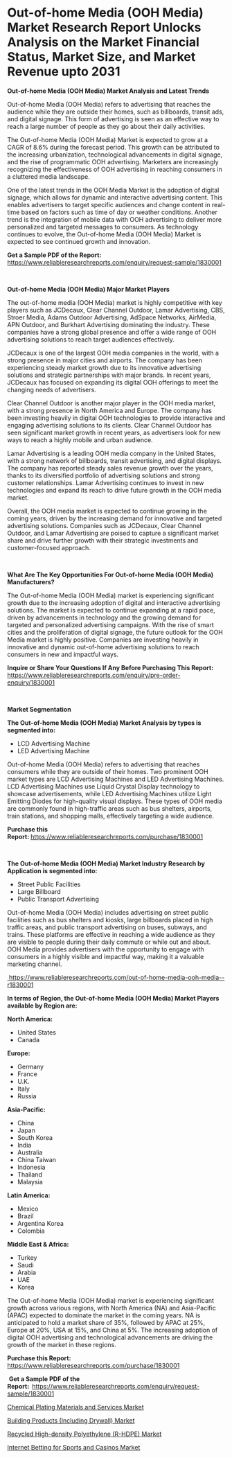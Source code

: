 <p><h1>Out-of-home Media (OOH Media) Market Research Report Unlocks Analysis on the Market Financial Status, Market Size, and Market Revenue upto 2031</h1></p><p><strong>Out-of-home Media (OOH Media) Market Analysis and Latest Trends</strong></p>
<p><p>Out-of-home Media (OOH Media) refers to advertising that reaches the audience while they are outside their homes, such as billboards, transit ads, and digital signage. This form of advertising is seen as an effective way to reach a large number of people as they go about their daily activities.</p><p>The Out-of-home Media (OOH Media) Market is expected to grow at a CAGR of 8.6% during the forecast period. This growth can be attributed to the increasing urbanization, technological advancements in digital signage, and the rise of programmatic OOH advertising. Marketers are increasingly recognizing the effectiveness of OOH advertising in reaching consumers in a cluttered media landscape.</p><p>One of the latest trends in the OOH Media Market is the adoption of digital signage, which allows for dynamic and interactive advertising content. This enables advertisers to target specific audiences and change content in real-time based on factors such as time of day or weather conditions. Another trend is the integration of mobile data with OOH advertising to deliver more personalized and targeted messages to consumers. As technology continues to evolve, the Out-of-home Media (OOH Media) Market is expected to see continued growth and innovation.</p></p>
<p><strong>Get a Sample PDF of the Report:&nbsp;</strong> <a href="https://www.reliableresearchreports.com/enquiry/request-sample/1830001">https://www.reliableresearchreports.com/enquiry/request-sample/1830001</a></p>
<p>&nbsp;</p>
<p><strong>Out-of-home Media (OOH Media) Major Market Players</strong></p>
<p><p>The out-of-home media (OOH Media) market is highly competitive with key players such as JCDecaux, Clear Channel Outdoor, Lamar Advertising, CBS, Stroer Media, Adams Outdoor Advertising, AdSpace Networks, AirMedia, APN Outdoor, and Burkhart Advertising dominating the industry. These companies have a strong global presence and offer a wide range of OOH advertising solutions to reach target audiences effectively.</p><p>JCDecaux is one of the largest OOH media companies in the world, with a strong presence in major cities and airports. The company has been experiencing steady market growth due to its innovative advertising solutions and strategic partnerships with major brands. In recent years, JCDecaux has focused on expanding its digital OOH offerings to meet the changing needs of advertisers.</p><p>Clear Channel Outdoor is another major player in the OOH media market, with a strong presence in North America and Europe. The company has been investing heavily in digital OOH technologies to provide interactive and engaging advertising solutions to its clients. Clear Channel Outdoor has seen significant market growth in recent years, as advertisers look for new ways to reach a highly mobile and urban audience.</p><p>Lamar Advertising is a leading OOH media company in the United States, with a strong network of billboards, transit advertising, and digital displays. The company has reported steady sales revenue growth over the years, thanks to its diversified portfolio of advertising solutions and strong customer relationships. Lamar Advertising continues to invest in new technologies and expand its reach to drive future growth in the OOH media market.</p><p>Overall, the OOH media market is expected to continue growing in the coming years, driven by the increasing demand for innovative and targeted advertising solutions. Companies such as JCDecaux, Clear Channel Outdoor, and Lamar Advertising are poised to capture a significant market share and drive further growth with their strategic investments and customer-focused approach.</p></p>
<p>&nbsp;</p>
<p><strong>What Are The Key Opportunities For Out-of-home Media (OOH Media) Manufacturers?</strong></p>
<p><p>The Out-of-home Media (OOH Media) market is experiencing significant growth due to the increasing adoption of digital and interactive advertising solutions. The market is expected to continue expanding at a rapid pace, driven by advancements in technology and the growing demand for targeted and personalized advertising campaigns. With the rise of smart cities and the proliferation of digital signage, the future outlook for the OOH Media market is highly positive. Companies are investing heavily in innovative and dynamic out-of-home advertising solutions to reach consumers in new and impactful ways.</p></p>
<p><strong>Inquire or Share Your Questions If Any Before Purchasing This Report:</strong> <a href="https://www.reliableresearchreports.com/enquiry/pre-order-enquiry/1830001">https://www.reliableresearchreports.com/enquiry/pre-order-enquiry/1830001</a></p>
<p>&nbsp;</p>
<p><strong>Market Segmentation</strong></p>
<p><strong>The Out-of-home Media (OOH Media) Market Analysis by types is segmented into:</strong></p>
<p><ul><li>LCD Advertising Machine</li><li>LED Advertising Machine</li></ul></p>
<p><p>Out-of-home Media (OOH Media) refers to advertising that reaches consumers while they are outside of their homes. Two prominent OOH market types are LCD Advertising Machines and LED Advertising Machines. LCD Advertising Machines use Liquid Crystal Display technology to showcase advertisements, while LED Advertising Machines utilize Light Emitting Diodes for high-quality visual displays. These types of OOH media are commonly found in high-traffic areas such as bus shelters, airports, train stations, and shopping malls, effectively targeting a wide audience.</p></p>
<p><strong>Purchase this Report:&nbsp;</strong><a href="https://www.reliableresearchreports.com/purchase/1830001">https://www.reliableresearchreports.com/purchase/1830001</a></p>
<p>&nbsp;</p>
<p><strong>The Out-of-home Media (OOH Media) Market Industry Research by Application is segmented into:</strong></p>
<p><ul><li>Street Public Facilities</li><li>Large Billboard</li><li>Public Transport Advertising</li></ul></p>
<p><p>Out-of-home Media (OOH Media) includes advertising on street public facilities such as bus shelters and kiosks, large billboards placed in high traffic areas, and public transport advertising on buses, subways, and trains. These platforms are effective in reaching a wide audience as they are visible to people during their daily commute or while out and about. OOH Media provides advertisers with the opportunity to engage with consumers in a highly visible and impactful way, making it a valuable marketing channel.</p></p>
<p><a href="https://www.reliableresearchreports.com/out-of-home-media-ooh-media--r1830001">&nbsp;https://www.reliableresearchreports.com/out-of-home-media-ooh-media--r1830001</a></p>
<p><strong>In terms of Region, the Out-of-home Media (OOH Media) Market Players available by Region are:</strong></p>
<p>
    <p> <strong> North America: </strong>
        <ul>
            <li>United States</li>
            <li>Canada</li>
        </ul>
        </p> 
    <p> <strong> Europe: </strong>
        <ul>
            <li>Germany</li>
            <li>France</li>
            <li>U.K.</li>
            <li>Italy</li>
            <li>Russia</li>
        </ul>
        </p> 
    <p> <strong> Asia-Pacific: </strong>
        <ul>
            <li>China</li>
            <li>Japan</li>
            <li>South Korea</li>
            <li>India</li>
            <li>Australia</li>
            <li>China Taiwan</li>
            <li>Indonesia</li>
            <li>Thailand</li>
            <li>Malaysia</li>
        </ul>
        </p> 
    <p> <strong> Latin America: </strong>
        <ul>
            <li>Mexico</li>
            <li>Brazil</li>
            <li>Argentina Korea</li>
            <li>Colombia</li>
        </ul>
        </p> 
    <p> <strong> Middle East & Africa: </strong>
        <ul>
            <li>Turkey</li>
            <li>Saudi</li>
            <li>Arabia</li>
            <li>UAE</li>
            <li>Korea</li>
        </ul>
    </p>
    </p>
<p><p>The Out-of-home Media (OOH Media) market is experiencing significant growth across various regions, with North America (NA) and Asia-Pacific (APAC) expected to dominate the market in the coming years. NA is anticipated to hold a market share of 35%, followed by APAC at 25%, Europe at 20%, USA at 15%, and China at 5%. The increasing adoption of digital OOH advertising and technological advancements are driving the growth of the market in these regions.</p></p>
<p><strong>Purchase this Report: </strong><a href="https://www.reliableresearchreports.com/purchase/1830001">https://www.reliableresearchreports.com/purchase/1830001</a></p>
<p>&nbsp;<strong>Get a Sample PDF of the Report:&nbsp;&nbsp;</strong><a href="https://www.reliableresearchreports.com/enquiry/request-sample/1830001">https://www.reliableresearchreports.com/enquiry/request-sample/1830001</a></p>
<p><strong></strong></p>
<p><p><a href="https://github.com/HenrietteMills1/Market-Research-Report-List-1/blob/main/chemical-plating-materials-and-services-market.md">Chemical Plating Materials and Services Market</a></p><p><a href="https://www.linkedin.com/pulse/building-products-including-drywall-market-size-focuses-dynamics-9dpuf">Building Products (Including Drywall) Market</a></p><p><a href="https://www.linkedin.com/pulse/recycled-high-density-polyethylene-r-hdpe-market-analysis-examines-6s6kc?trackingId=hrOXBmfI%2FHYsQ4zQT6chyQ%3D%3D">Recycled High-density Polyethylene (R-HDPE) Market</a></p><p><a href="https://github.com/marthawweekle/Market-Research-Report-List-1/blob/main/internet-betting-for-sports-and-casinos-market.md">Internet Betting for Sports and Casinos Market</a></p></p>